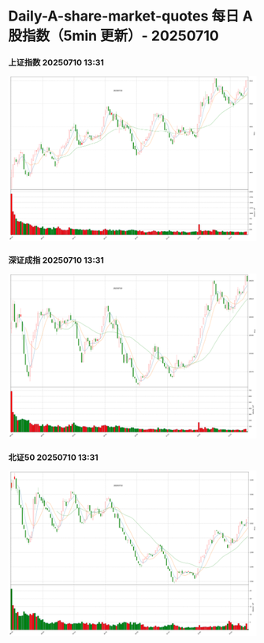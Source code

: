 
# Daily-A-share-market-quotes 每日 A 股指数（5min 更新）- 20250710

### 上证指数 20250710 13:31
![](./fig/2025/7/20250710-sh000001.png)

### 深证成指 20250710 13:31
![](./fig/2025/7/20250710-sz399001.png)

### 北证50 20250710 13:31
![](./fig/2025/7/20250710-bj899050.png)
